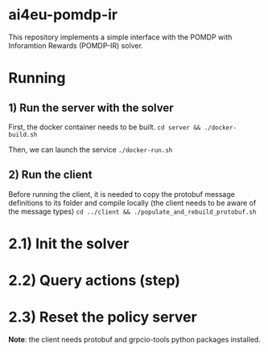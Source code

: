 # ai4eu-pomdp-ir

This repository implements a simple interface with the POMDP with Inforamtion Rewards (POMDP-IR) solver.

# Running
## 1) Run the server with the solver
First, the docker container needs to be built.
`cd server && ./docker-build.sh`

Then, we can launch the service
`./docker-run.sh`

## 2) Run the client
Before running the client, it is needed to copy the protobuf message definitions to its folder and compile locally (the client needs to be aware of the message types)
`cd ../client && ./populate_and_rebuild_protobuf.sh`

# 2.1) Init the solver

# 2.2) Query actions (step)

# 2.3) Reset the policy server


**Note**: the client needs protobuf and grpcio-tools python packages installed.

